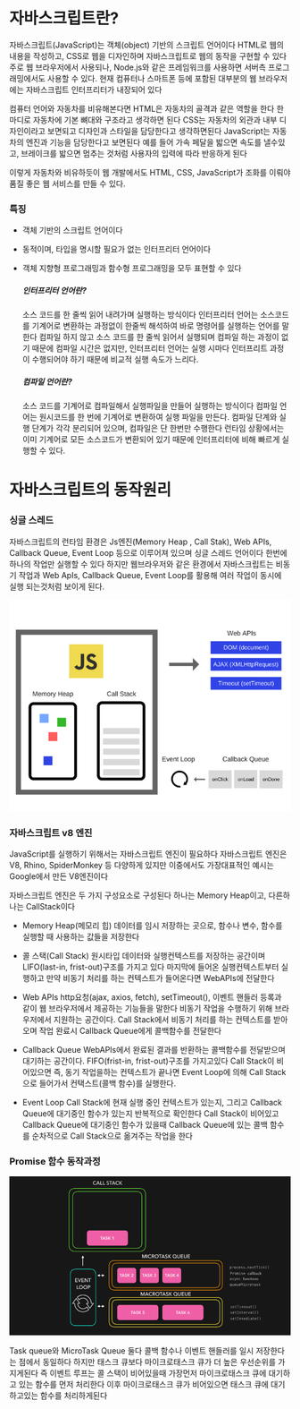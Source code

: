 # 자바스크립트란?
  자바스크립트(JavaScript)는 객체(object) 기반의 스크립트 언어이다 HTML로 웹의 내용을 작성하고, CSS로 웹을 디자인하며
  자바스크립트로 웹의 동작을 구현할 수 있다 주로 웹 브라우저에서 사용되나, Node.js와 같은 프레임워크를 사용하면 서버측
  프로그래밍에서도 사용할 수 있다. 현재 컴퓨터나 스마트폰 등에 포함된 대부분의 웹 브라우저에는 자바스크립트 인터프리터가
  내장되어 있다

  컴퓨터 언어와 자동차를 비유해본다면 HTML은 자동차의 골격과 같은 역할을 한다 한마디로 자동차에 기본 뼈대와 구조라고
  생각하면 된다 CSS는 자동차의 외관과 내부 디자인이라고 보면되고 디자인과 스타일을 담당한다고 생각하면된다
  JavaScript는 자동차의 엔진과 기능을 담당한다고 보면된다 예를 들어 가속 페달을 밟으면 속도를 낼수있고,
  브레이크를 밟으면 멈추는 것처럼 사용자의 입력에 따라 반응하게 된다

  이렇게 자동차와 비유하듯이 웹 개발에서도 HTML, CSS, JavaScript가 조화를 이뤄야 품질 좋은 웹 서비스를 만들 수 있다.

  ### 특징
  - 객체 기반의 스크립트 언어이다
  - 동적이며, 타입을 명시할 필요가 없는 인터프리터 언어이다
  - 객체 지향형 프로그래밍과 함수형 프로그래밍을 모두 표현할 수 있다

    ##### 인터프리터 언어란?
    소스 코드를 한 줄씩 읽어 내려가며 실행하는 방식이다 인터프리터 언어는 소스코드를 기계어로 변환하는 과정없이
    한줄씩 해석하여 바로 명령어를 실행하는 언어를 말한다 컴파일 하지 않고 소스 코드를 한 줄씩 읽어서 실행되며
    컴파일 하는 과정이 없기 때문에 컴파일 시간은 없지만, 인터프리터 언어는 실행 시마다 인터프리트 과정이 
    수행되어야 하기 때문에 비교적 실행 속도가 느리다.

    ##### 컴파일 언어란?
    소스 코드를 기계어로 컴파일해서 실행파일을 만들어 실행하는 방식이다 컴파일 언어는 원시코드를
    한 번에 기계어로 변환하여 실행 파일을 만든다. 컴파일 단계와 실행 단계가 각각 분리되어 있으며,
    컴파일은 단 한번만 수행한다 런타임 상황에서는 이미 기계어로 모든 소스코드가 변환되어 있기 때문에
    인터프리터에 비해 빠르게 실행할 수 있다.

# 자바스크립트의 동작원리

  ### 싱글 스레드
  자바스크립트의 런타임 환경은 Js엔진(Memory Heap , Call Stak), Web APIs, Callback Queue, Event Loop 등으로 이루어져 있으며
  싱글 스레드 언어이다 한번에 하나의 작업만 실행할 수 있다 하지만 웹브라우저와 같은 환경에서 자바스크립트는 비동기 작업과 
  Web ApIs, Callback Queue, Event Loop를 활용해 여러 작업이 동시에 실행 되는것처럼 보이게 된다.

  <img src="/study\assets\js-motion.png" />

  ### 자바스크립트 v8 엔진
  JavaScript를 실행하기 위해서는 자바스크립트 엔진이 필요하다 자바스크립트 엔진은 V8, Rhino, SpiderMonkey 등
  다양하게 있지만 이중에서도 가장대표적인 예시는 Google에서 만든 V8엔진이다 

  자바스크립트 엔진은 두 가지 구성요소로 구성된다 하나는 Memory Heap이고, 다른하나는 CallStack이다
  - Memory Heap(메모리 힙)
    데이터를 임시 저장하는 곳으로, 함수나 변수, 함수를 실행할 때 사용하는 값들을 저장한다 
  
  - 콜 스택(Call Stack)
    원시타입 데이터와 실행컨텍스트를 저장하는 공간이며 LIFO(last-in, frist-out)구조를 가지고 있다
    마지막에 들어온 실행컨텍스트부터 실행하고 만약 비동기 처리를 하는 컨텍스트가 들어온다면 WebAPIs에 전달한다

  - Web APIs
    http요청(ajax, axios, fetch), setTimeout(), 이벤트 핸들러 등록과 같이 웹 브라우저에서 제공하는 기능들을 말한다
    비동기 작업을 수행하기 위해 브라우저에서 지원하는 공간이다. Call Stack에서 비동기 처리를 하는 컨텍스트를 받아오며
    작업 완료시 Callback Queue에게 콜백함수를 전달한다

  - Callback Queue
    WebAPIs에서 완료된 결과를 반환하는 콜백함수를 전달받으며 대기하는 공간이다. FIFO(frist-in, frist-out)구조를 가지고있다
    Call Stack이 비어있으면 즉, 동기 작업을하는 컨텍스트가 끝나면 Event Loop에 의해 Call Stack으로 들어가서 
    컨택스트(콜백 함수)를 실행한다.

  - Event Loop
    Call Stack에 현재 실행 중인 컨텍스트가 있는지, 그리고 Callback Queue에 대기중인 함수가 있는지 반복적으로 확인한다
    Call Stack이 비어있고 Callback Queue에 대기중인 함수가 있을때 Callback Queue에 있는 콜백 함수를 순차적으로 Call Stack으로 
    옮겨주는 작업을 한다

  ### Promise 함수 동작과정

  <img src="/study\assets\microTask.gif" />

  Task queue와  MicroTask Queue 둘다 콜백 함수나 이벤트 핸들러를 일시 저장한다는 점에서 동일하다 하지만
  태스크 큐보다 마이크로태스크 큐가 더 높은 우선순위를 가지게된다 즉 이벤트 루프는 콜 스택이 비어있을때 가장먼저 
  마이크로태스크 큐에 대기하고 있는 함수를 먼저 처리한다 이후 마이크로태스크 큐가 비어있으면 태스크 큐에 대기하고있는
  함수를 처리하게된다